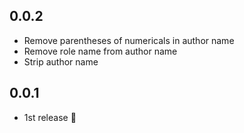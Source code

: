 ## 0.0.2
- Remove parentheses of numericals in author name
- Remove role name from author name
- Strip author name

## 0.0.1
- 1st release :tada:
